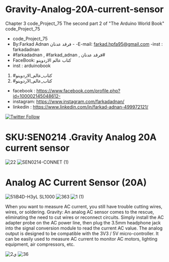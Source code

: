 # Gravity-Analog-20A-current-sensor
Chapter 3 code_Project_75 The second part 2 of "The Arduino World Book" code_Project_75
 
- code_Project_75
-  By:Farkad Adnan فرقد عدنان - 
 -E-mail: farkad.hpfa95@gmail.com 
-inst : farkadadnan 
- #farkadadnan , #farkad_adnan , فرقد عدنان# 
- FaceBook: كتاب عالم الاردوينو 
- inst : arduinobook
1. #كتاب_عالم_الاردوينو
2. #كتاب_عالم_الآردوينو

* facebook : https://www.facebook.com/profile.php?id=100002145048612-
* instagram:  https://www.instagram.com/farkadadnan/
* linkedin : https://www.linkedin.com/in/farkad-adnan-499972121/

 <p>
 <a href='https://mobile.twitter.com/farkadadnan'>
        <img alt="Twitter Follow" src="https://img.shields.io/twitter/follow/farkadadnan?label=%40farkadadnan&style=social" alt='Twitter' align="center"/>
    </a>
</p>

# SKU:SEN0214 .Gravity Analog 20A current sensor
![22](https://user-images.githubusercontent.com/35774039/160259372-298a147e-407e-41a3-a231-2395baec2015.JPG)
![SEN0214-CONNET (1)](https://user-images.githubusercontent.com/35774039/160259380-d5ea958e-00e5-4ca7-9638-d5dafb3fd56e.png)

# Analog AC Current Sensor (20A)
![51iB4D-H3yL _SL1000_](https://user-images.githubusercontent.com/35774039/160259385-02e783c5-3fa6-4267-a181-0e2224499bd8.jpg)
![363](https://user-images.githubusercontent.com/35774039/160259389-d242ca2e-df0c-4e6a-a09d-16071ac4074a.JPG)
![1 (1)](https://user-images.githubusercontent.com/35774039/160259395-0a19f485-fe52-46a9-b132-ab8deabad73e.jpg)

When you want to measure AC current, you still have trouble cutting wires, wires, or soldering. Gravity: An analog AC sensor comes to the rescue, eliminating the need to cut wires or reconnect circuits. Simply install the AC adapter probe on the AC power line, then plug the 3.5mm headphone jack into the signal conversion module to read the current AC value. The analog output is designed to be compatible with the 3V3 / 5V micro-controller. It can be easily used to measure AC current to monitor AC motors, lighting equipment, air compressors, etc.

![2ي](https://user-images.githubusercontent.com/35774039/160259592-f71fcd0a-093b-4c55-b53f-54c674dea25a.JPG)
![36](https://user-images.githubusercontent.com/35774039/160259601-2ecc2333-edac-492a-9e7e-f37f603d95b5.JPG)



